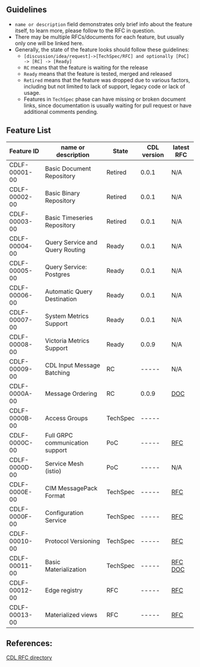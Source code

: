 ## Guidelines
* `name or description` field demonstrates only brief info about the feature itself, to learn more, please follow to the RFC in question.
* There may be multiple RFCs/documents for each feature, but usually only one will be linked here.
* Generally, the state of the feature looks should follow these guidelines:
  - `[discussion/idea/request]->[TechSpec/RFC] and optionally [PoC] -> [RC] -> [Ready]`
  - `RC` means that the feature is waiting for the release
  - `Ready` means that the feature is tested, merged and released
  - `Retired` means that the feature was dropped due to various factors, including but not limited to lack of support, legacy code or lack of usage.
  - Features in `TechSpec` phase can have missing or broken document links, since documentation is usually waiting for pull request or have additional comments pending.

## Feature List
| Feature ID    | name or description             | State    | CDL version | latest RFC                                                                                                                            |
|---------------|---------------------------------|----------|-------------|---------------------------------------------------------------------------------------------------------------------------------------|
| CDLF-00001-00 | Basic Document Repository       | Retired  | 0.0.1       | N/A                                                                                                                                   |
| CDLF-00002-00 | Basic Binary Repository         | Retired  | 0.0.1       | N/A                                                                                                                                   |
| CDLF-00003-00 | Basic Timeseries Repository     | Retired  | 0.0.1       | N/A                                                                                                                                   |
| CDLF-00004-00 | Query Service and Query Routing | Ready    | 0.0.1       | N/A                                                                                                                                   |
| CDLF-00005-00 | Query Service: Postgres         | Ready    | 0.0.1       | N/A                                                                                                                                   |
| CDLF-00006-00 | Automatic Query Destination     | Ready    | 0.0.1       | N/A                                                                                                                                   |
| CDLF-00007-00 | System Metrics Support          | Ready    | 0.0.1       | N/A                                                                                                                                   |
| CDLF-00008-00 | Victoria Metrics Support        | Ready    | 0.0.9       | N/A                                                                                                                                   |
| CDLF-00009-00 | CDL Input Message Batching      | RC       | -----       | N/A                                                                                                                                   |
| CDLF-0000A-00 | Message Ordering                | RC       | 0.0.9       | [DOC](./ordering.md)                                                                                                                  |
| CDLF-0000B-00 | Access Groups                   | TechSpec | -----       |                                                                                                                                       |
| CDLF-0000C-00 | Full GRPC communication support | PoC      | -----       | [RFC](https://github.com/epiphany-platform/CommonDataLayer/blob/develop/docs/rfc/CDLF-0000C-00-rfc-01.md)                             |
| CDLF-0000D-00 | Service Mesh (istio)            | PoC      | -----       | N/A                                                                                                                                   |
| CDLF-0000E-00 | CIM MessagePack Format          | TechSpec | -----       | [RFC](https://github.com/epiphany-platform/CommonDataLayer/tree/develop/docs/rfc/docs/rfc/CDLF-0000E-00-rfc-01.md)                    |
| CDLF-0000F-00 | Configuration Service           | TechSpec | -----       | [RFC](https://github.com/epiphany-platform/CommonDataLayer/blob/develop/docs/rfc/CDLF-0000F-00-rfc-01.md)                             |
| CDLF-00010-00 | Protocol Versioning             | TechSpec | -----       | [RFC](https://github.com/epiphany-platform/CommonDataLayer/blob/develop/docs/rfc/CDLF-00010-00-rfc-01.md)                             |
| CDLF-00011-00 | Basic Materialization           | TechSpec | -----       | [RFC](https://github.com/epiphany-platform/CommonDataLayer/blob/develop/docs/rfc/CDLF-00011-00-rfc-01.md) [DOC](./materialization.md) |
| CDLF-00012-00 | Edge registry                   | RFC      | -----       | [RFC](https://github.com/epiphany-platform/CommonDataLayer/blob/develop/docs/rfc/CDLF-00012-00-rfc-01.md)                             |
| CDLF-00013-00 | Materialized views              | RFC      | -----       | [RFC](https://github.com/epiphany-platform/CommonDataLayer/blob/develop/docs/rfc/CDLF-00013-00-rfc-01.md)                             |



## References:
[CDL RFC directory](https://github.com/epiphany-platform/CommonDataLayer/tree/develop/docs/rfc)
